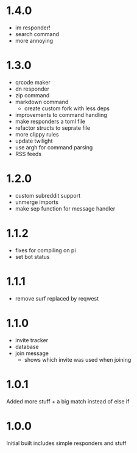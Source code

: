 # 1.4.0

* im responder!
* search command
* more annoying

# 1.3.0

* qrcode maker
* dn responder
* zip command
* markdown command
  * create custom fork with less deps
* improvements to command handling
* make responders a toml file
* refactor structs to seprate file
* more clippy rules
* update twilight
* use argh for command parsing
* RSS feeds

# 1.2.0 

* custom subreddit support
* unmerge imports
* make sep function for message handler

# 1.1.2

* fixes for compiling on pi
* set bot status

# 1.1.1

* remove surf replaced by reqwest

# 1.1.0

* invite tracker
* database
* join message
    * shows which invite was used when joining

# 1.0.1

Added more stuff + a big match instead of else if

# 1.0.0

Initial built includes simple responders and stuff